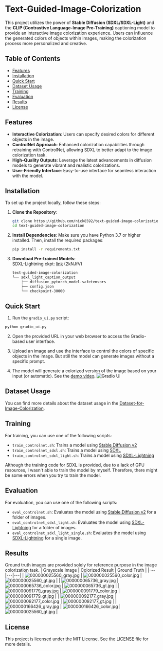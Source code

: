 # Text-Guided-Image-Colorization

This project utilizes the power of **Stable Diffusion (SDXL/SDXL-Light)** and the **CLIP (Contrastive Language-Image Pre-Training)** captioning model to provide an interactive image colorization experience. Users can influence the generated colors of objects within images, making the colorization process more personalized and creative.

## Table of Contents
 - [Features](#features)
 - [Installation](#installation)
 - [Quick Start](#quick-start)
 - [Dataset Usage](#dataset-usage)
 - [Training](#training)
 - [Evaluation](#evaluation)
 - [Results](#results)
 - [License](#license)

## Features

- **Interactive Colorization**: Users can specify desired colors for different objects in the image.
- **ControlNet Approach**: Enhanced colorization capabilities through retraining with ControlNet, allowing SDXL to better adapt to the image colorization task.
- **High-Quality Outputs**: Leverage the latest advancements in diffusion models to generate vibrant and realistic colorizations.
- **User-Friendly Interface**: Easy-to-use interface for seamless interaction with the model.

## Installation

To set up the project locally, follow these steps:

1. **Clone the Repository**:

   ```bash
   git clone https://github.com/nick8592/text-guided-image-colorization.git
   cd text-guided-image-colorization
   ```

2. **Install Dependencies**:
   Make sure you have Python 3.7 or higher installed. Then, install the required packages:

   ```bash
   pip install -r requirements.txt
   ```

3. **Download Pre-trained Models**:   
   SDXL-Lightning ckpt: [link](https://gofile.me/7uE8s/FlEhfpWPw) (2kNJfV)

   ```bash
   text-guided-image-colorization
   └── sdxl_light_caption_output
       ├── diffusion_pytorch_model.safetensors
       ├── config.json
       └── checkpoint-30000
   ```

## Quick Start

1. Run the `gradio_ui.py` script:

```bash
python gradio_ui.py
```

2. Open the provided URL in your web browser to access the Gradio-based user interface.

3. Upload an image and use the interface to control the colors of specific objects in the image. But still the model can generate images without a specific prompt.

4. The model will generate a colorized version of the image based on your input (or automatic). See the [demo video](https://x.com/weichenpai/status/1829513077588631987).
![Gradio UI](images/gradio_ui.png)


## Dataset Usage

You can find more details about the dataset usage in the [Dataset-for-Image-Colorization](https://github.com/nick8592/Dataset-for-Image-Colorization).

## Training

For training, you can use one of the following scripts:

- `train_controlnet.sh`: Trains a model using [Stable Diffusion v2](https://huggingface.co/stabilityai/stable-diffusion-2-1)
- `train_controlnet_sdxl.sh`: Trains a model using [SDXL](https://huggingface.co/stabilityai/stable-diffusion-xl-base-1.0)
- `train_controlnet_sdxl_light.sh`: Trains a model using [SDXL-Lightning](https://huggingface.co/ByteDance/SDXL-Lightning)

Although the training code for SDXL is provided, due to a lack of GPU resources, I wasn't able to train the model by myself. Therefore, there might be some errors when you try to train the model.

## Evaluation

For evaluation, you can use one of the following scripts:

- `eval_controlnet.sh`: Evaluates the model using [Stable Diffusion v2](https://huggingface.co/stabilityai/stable-diffusion-2-1) for a folder of images.
- `eval_controlnet_sdxl_light.sh`: Evaluates the model using [SDXL-Lightning](https://huggingface.co/ByteDance/SDXL-Lightning) for a folder of images.
- `eval_controlnet_sdxl_light_single.sh`: Evaluates the model using [SDXL-Lightning](https://huggingface.co/ByteDance/SDXL-Lightning) for a single image.

## Results
Ground truth images are provided solely for reference purpose in the image colorization task.
| Grayscale Image | Colorized Result | Ground Truth |
|---|---|---|
| ![000000025560_gray.jpg](images/000000025560_gray.jpg) | ![000000025560_color.jpg](images/000000025560_color.jpg) | ![000000025560_gt.jpg](images/000000025560_gt.jpg) |
| ![000000065736_gray.jpg](images/000000065736_gray.jpg) | ![000000065736_color.jpg](images/000000065736_color.jpg) | ![000000065736_gt.jpg](images/000000065736_gt.jpg) |
| ![000000091779_gray.jpg](images/000000091779_gray.jpg) | ![000000091779_color.jpg](images/000000091779_color.jpg) | ![000000091779_gt.jpg](images/000000091779_gt.jpg) |
| ![000000092177_gray.jpg](images/000000092177_gray.jpg) | ![000000092177_color.jpg](images/000000092177_color.jpg) | ![000000092177_gt.jpg](images/000000092177_gt.jpg) |
| ![000000166426_gray.jpg](images/000000166426_gray.jpg) | ![000000166426_color.jpg](images/000000166426_color.jpg) | ![000000025560_gt.jpg](images/000000166426_gt.jpg) |

## License

This project is licensed under the MIT License. See the [LICENSE](LICENSE) file for more details.
